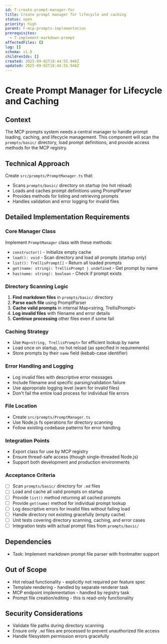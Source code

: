```yaml
---
id: T-create-prompt-manager-for
title: Create prompt manager for lifecycle and caching
status: open
priority: high
parent: F-mcp-prompts-implementation
prerequisites:
  - T-implement-markdown-prompt
affectedFiles: {}
log: []
schema: v1.0
childrenIds: []
created: 2025-09-02T18:44:55.946Z
updated: 2025-09-02T18:44:55.946Z
---
```


# Create Prompt Manager for Lifecycle and Caching

## Context

The MCP prompts system needs a central manager to handle prompt loading, caching, and lifecycle management. This component will scan the `prompts/basic/` directory, load prompt definitions, and provide access methods for the MCP registry.

## Technical Approach

Create `src/prompts/PromptManager.ts` that:

- Scans `prompts/basic/` directory on startup (no hot reload)
- Loads and caches prompt definitions using PromptParser
- Provides methods for listing and retrieving prompts
- Handles validation and error logging for invalid files

## Detailed Implementation Requirements

### Core Manager Class

Implement `PromptManager` class with these methods:

- `constructor()` - Initialize empty cache
- `load(): void` - Scan directory and load all prompts (startup only)
- `list(): TrellisPrompt[]` - Return all loaded prompts
- `get(name: string): TrellisPrompt | undefined` - Get prompt by name
- `has(name: string): boolean` - Check if prompt exists

### Directory Scanning Logic

1. **Find markdown files** in `prompts/basic/` directory
2. **Parse each file** using PromptParser
3. **Cache valid prompts** in internal Map<string, TrellisPrompt>
4. **Log invalid files** with filename and error details
5. **Continue processing** other files even if some fail

### Caching Strategy

- Use `Map<string, TrellisPrompt>` for efficient lookup by name
- Load once on startup, no hot reload (as specified in requirements)
- Store prompts by their `name` field (kebab-case identifier)

### Error Handling and Logging

- Log invalid files with descriptive error messages
- Include filename and specific parsing/validation failure
- Use appropriate logging level (warn for invalid files)
- Don't fail the entire load process for individual file errors

### File Location

- Create `src/prompts/PromptManager.ts`
- Use Node.js fs operations for directory scanning
- Follow existing codebase patterns for error handling

### Integration Points

- Export class for use by MCP registry
- Ensure thread-safe access (though single-threaded Node.js)
- Support both development and production environments

### Acceptance Criteria

- [ ] Scan `prompts/basic/` directory for `.md` files
- [ ] Load and cache all valid prompts on startup
- [ ] Provide `list()` method returning all cached prompts
- [ ] Provide `get(name)` method for individual prompt lookup
- [ ] Log descriptive errors for invalid files without failing load
- [ ] Handle directory not existing gracefully (empty cache)
- [ ] Unit tests covering directory scanning, caching, and error cases
- [ ] Integration tests with actual prompt files from `prompts/basic/`

## Dependencies

- Task: Implement markdown prompt file parser with frontmatter support

## Out of Scope

- Hot reload functionality - explicitly not required per feature spec
- Template rendering - handled by separate renderer task
- MCP endpoint implementation - handled by registry task
- Prompt file creation/editing - this is read-only functionality

## Security Considerations

- Validate file paths during directory scanning
- Ensure only `.md` files are processed to prevent unauthorized file access
- Handle filesystem permission errors gracefully
